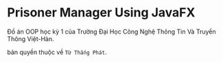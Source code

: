 # Prisoner Manager Using JavaFX

Đồ án OOP học kỳ 1 của Trường Đại Học Công Nghệ Thông Tin Và Truyền Thông Việt-Hàn. 

bản quyền thuộc về `Từ Thắng Phát`. 
